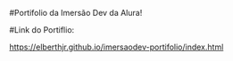 #Portifolio da Imersão Dev da Alura! 

#Link do Portiflio:

https://elberthjr.github.io/imersaodev-portifolio/index.html
